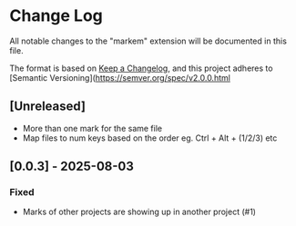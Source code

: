 # Change Log

All notable changes to the "markem" extension will be documented in this file.

The format is based on [Keep a Changelog](https://keepachangelog.com/en/1.1.0/),
and this project adheres to [Semantic Versioning](https://semver.org/spec/v2.0.0.html

## [Unreleased]

- More than one mark for the same file
- Map files to num keys based on the order eg. Ctrl + Alt + (1/2/3) etc

## [0.0.3] - 2025-08-03

### Fixed

- Marks of other projects are showing up in another project (#1)
